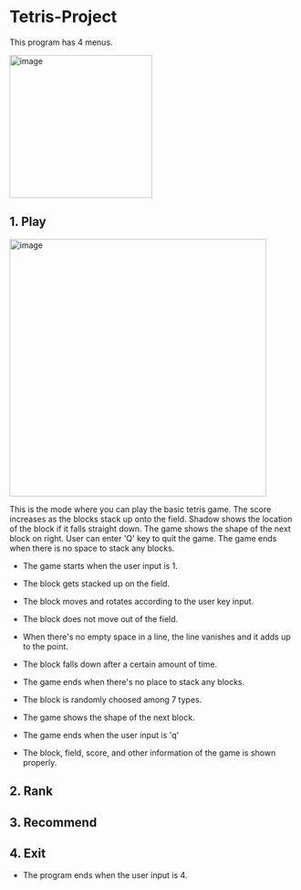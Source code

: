 # Tetris-Project
This program has 4 menus.


<img width="250" alt="image" src="https://user-images.githubusercontent.com/57395765/108796180-7fed4880-75cb-11eb-9e97-71a44fb0196d.png">

## 1. Play

<img width="450" alt="image" src="https://user-images.githubusercontent.com/57395765/108796028-1ec57500-75cb-11eb-893f-6cbf6569b219.png">



This is the mode where you can play the basic tetris game. The score increases as the blocks stack up onto the field. Shadow shows the location of the block if it falls straight down. The game shows the shape of the next block on right. User can enter 'Q' key to quit the game. The game ends when there is no space to stack any blocks.

- The game starts when the user input is 1.

- The block gets stacked up on the field.
- The block moves and rotates according to the user key input.
- The block does not move out of the field.
- When there's no empty space in a line, the line vanishes and it adds up to the point.
- The block falls down after a certain amount of time.
- The game ends when there's no place to stack any blocks.
- The block is randomly choosed among 7 types.
- The game shows the shape of the next block.
- The game ends when the user input is 'q'
- The block, field, score, and other information of the game is shown properly.


## 2. Rank

## 3. Recommend

## 4. Exit
- The program ends when the user input is 4.
